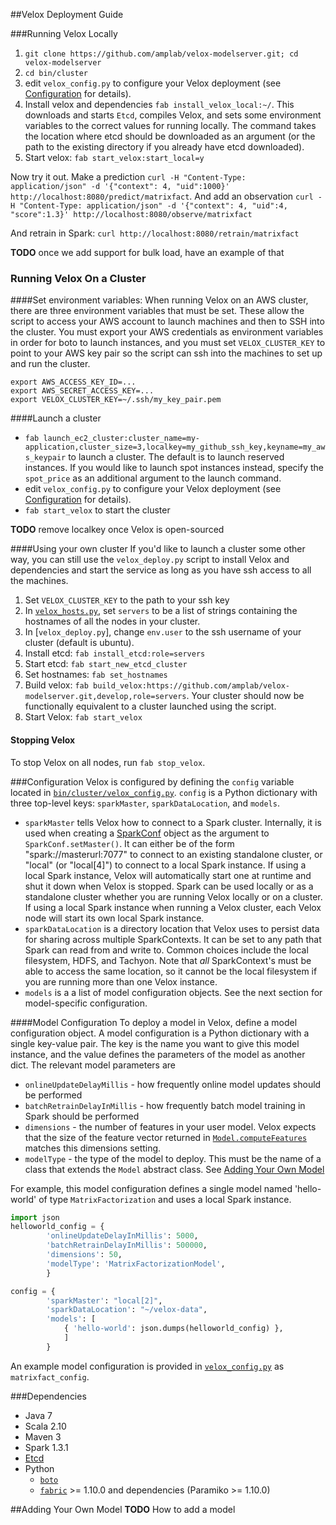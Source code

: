##Velox Deployment Guide


###Running Velox Locally
1. `git clone https://github.com/amplab/velox-modelserver.git; cd velox-modelserver`
1. `cd bin/cluster`
1. edit `velox_config.py` to configure your Velox deployment (see [Configuration](#secconfig) for details).
1. Install velox and dependencies `fab install_velox_local:~/`.
This downloads and starts `Etcd`, compiles Velox, and sets some environment
variables to the correct values for running locally. The command takes the location where
etcd should be downloaded as an argument
(or the path to the existing directory if you already have etcd downloaded).
1. Start velox: `fab start_velox:start_local=y`

Now try it out. Make a prediction
`curl -H "Content-Type: application/json" -d '{"context": 4, "uid":1000}' http://localhost:8080/predict/matrixfact`.
And add an observation
`curl -H "Content-Type: application/json" -d '{"context": 4, "uid":4, "score":1.3}' http://localhost:8080/observe/matrixfact`

And retrain in Spark:
`curl http://localhost:8080/retrain/matrixfact`

__TODO__ once we add support for bulk load, have an example of that

### Running Velox On a Cluster

####Set environment variables:
When running Velox on an AWS cluster, there are three environment variables that must be
set. These allow the script to access your AWS account to launch machines and then to SSH into
the cluster. You must export your AWS credentials as environment variables in order
for boto to launch instances, and you must set `VELOX_CLUSTER_KEY` to point to your
AWS key pair so the script can ssh into the machines to set up and run the cluster.

```
export AWS_ACCESS_KEY_ID=...
export AWS_SECRET_ACCESS_KEY=...
export VELOX_CLUSTER_KEY=~/.ssh/my_key_pair.pem

```

####Launch a cluster
+ `fab launch_ec2_cluster:cluster_name=my-application,cluster_size=3,localkey=my_github_ssh_key,keyname=my_aws_keypair` to launch a cluster. The default is to launch reserved instances. If you
would like to launch spot instances instead, specify the `spot_price` as an additional argument
to the launch command.
+ edit `velox_config.py` to configure your Velox deployment (see [Configuration](#secconfig) for details).
+ `fab start_velox` to start the cluster

__TODO__ remove localkey once Velox is open-sourced

####Using your own cluster
If you'd like to launch a cluster some other way, you can still use the `velox_deploy.py` script
to install Velox and dependencies and start the service as long as you have ssh access to all the
machines.


1. Set `VELOX_CLUSTER_KEY` to the path to your ssh key
1. In [`velox_hosts.py`](hosts/velox_hosts.py), set `servers` to be a list of strings
containing the hostnames of all the nodes in your cluster.
1. In [`velox_deploy.py`], change `env.user` to the ssh username of your cluster (default is ubuntu).
1. Install etcd: `fab install_etcd:role=servers`
1. Start etcd: `fab start_new_etcd_cluster`
1. Set hostnames: `fab set_hostnames`
1. Build velox: `fab build_velox:https://github.com/amplab/velox-modelserver.git,develop,role=servers`. Your
cluster should now be functionally equivalent to a cluster launched using the script.
1. Start Velox: `fab start_velox`




#### Stopping Velox
To stop Velox on all nodes, run `fab stop_velox`.

###<a name="secconfig"></a>Configuration
Velox is configured by defining the `config` variable located in
[`bin/cluster/velox_config.py`](../bin/cluster/velox_config.py).
`config` is a Python dictionary with three top-level
keys: `sparkMaster`, `sparkDataLocation`, and `models`.

+ `sparkMaster` tells Velox how to connect to a Spark cluster. Internally, it is used
when creating a [SparkConf](https://spark.apache.org/docs/1.3.1/api/scala/#org.apache.spark.SparkConf)
object as the argument to `SparkConf.setMaster()`. It can either be of the form "spark://masterurl:7077"
to connect to an existing standalone cluster, or "local" (or "local[4]") to connect
to a local Spark instance. If using a local Spark instance, Velox will automatically
start one at runtime and shut it down when Velox is stopped. Spark can be used locally or
as a standalone cluster whether you are running Velox locally or on a cluster. If using a
local Spark instance when running a Velox cluster, each Velox node will start its own
local Spark instance.
+ `sparkDataLocation` is a directory location that Velox uses to persist data for sharing
across multiple SparkContexts. It can be set to any path that Spark can read from and write to.
Common choices include the local filesystem, HDFS, and Tachyon. Note that _all_ SparkContext's must
be able to access the same location, so it cannot be the local filesystem if you are
running more than one Velox instance.
+ `models` is a a list of model configuration objects. See the next section for model-specific configuration.

####Model Configuration
To deploy a model in Velox, define a model configuration object. A model configuration
is a Python dictionary with a single key-value pair. The key is the name you want to give this model instance,
and the value defines the parameters of the model as another dict. The relevant
model parameters are

+ `onlineUpdateDelayMillis` - how frequently online model updates should be performed
+ `batchRetrainDelayInMillis` - how frequently batch model training in Spark should be performed
+ `dimensions` - the number of features in your user model. Velox expects that the size of the feature
vector returned in [`Model.computeFeatures`](../veloxms-core/src/main/scala/edu/berkeley/veloxms/models/Model.scala) matches this dimensions setting.
+ `modelType` - the type of the model to deploy. This must be the name of a class that
extends the `Model` abstract class. See [Adding Your Own Model](#sec-adding-a-model)

For example, this model configuration defines a single model named
'hello-world' of type `MatrixFactorization` and uses a local Spark instance.

```python
import json
helloworld_config = {
        'onlineUpdateDelayInMillis': 5000,
        'batchRetrainDelayInMillis': 500000,
        'dimensions': 50,
        'modelType': 'MatrixFactorizationModel',
        }

config = {
        'sparkMaster': "local[2]",
        'sparkDataLocation': "~/velox-data",
        'models': [
            { 'hello-world': json.dumps(helloworld_config) },
            ]
        }
```


An example model configuration is provided in
[`velox_config.py`](../bin/cluster/velox_config.py) as `matrixfact_config`. 


###Dependencies
+ Java 7
+ Scala 2.10
+ Maven 3
+ Spark 1.3.1
+ [Etcd](https://github.com/coreos/etcd/releases/tag/v2.0.10)
+ Python
    + [`boto`](http://docs.pythonboto.org/en/latest/)
    + [`fabric`](http://www.fabfile.org/installing.html) >= 1.10.0 and dependencies (Paramiko >= 1.10.0)




##<a name="sec-adding-a-model"></a>Adding Your Own Model
__TODO__ How to add a model

